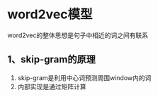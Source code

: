# word2vec模型
word2vec的整体思想是句子中相近的词之间有联系
## 1、skip-gram的原理
1. skip-gram是利用中心词预测周围window内的词  
2. 内部实现是通过矩阵计算
